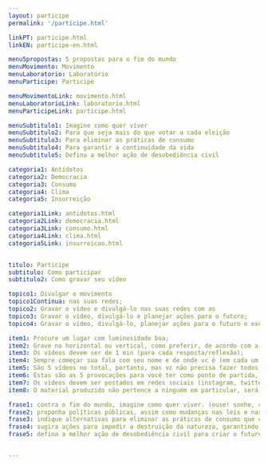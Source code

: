 ```yaml
---
layout: participe
permalink: '/participe.html'

linkPT: participe.html
linkEN: participe-en.html

menu5propostas: 5 propostas para o fim do mundo
menuMovimento: Movimento
menuLaboratorio: Laboratório
menuParticipe: Participe

menuMovimentoLink: movimento.html
menuLaboratorioLink: laboratorio.html
menuParticipeLink: participe.html 

menuSubtitulo1: Imagine como quer viver
menuSubtitulo2: Para que seja mais do que votar a cada eleição
menuSubtitulo3: Para eliminar as práticas de consumo
menuSubtitulo4: Para garantir a continuidade da vida
menuSubtitulo5: Defina a melhor ação de desobediência civil

categoria1: Antídotos
categoria2: Democracia
categoria3: Consumo
categoria4: Clima
categoria5: Insurreição

categoria1Link: antidotos.html
categoria2Link: democracia.html
categoria3Link: consumo.html
categoria4Link: clima.html
categoria5Link: insurreicao.html


titulo: Participe
subtitulo: Como participar
subtitulo2: Como gravar seu vídeo

topico1: Divulgar o movimento
topico1Continua: nas suas redes;
topico2: Gravar o vídeo e divulgá-lo nas suas redes com as
topico3: Gravar o vídeo, divulgá-lo e planejar ações para o futuro;
topico4: Gravar o vídeo, divulgá-lo, planejar ações para o futuro e executá-las no presente.

item1: Procure um lugar com luminosidade boa;
item2: Grave na horizontal ou vertical, como preferir, de acordo com a rede social escolhida;
item3: Os vídeos devem ser de 1 min (para cada resposta/reflexão);
item4: Sempre começar sua fala com seu nome e de onde vc é (em cada um dos vídeos que escolher fazer!);
item5: São 5 vídeos no total, portanto, mas vc não precisa fazer todos se não se sentir confortável - faça apenas daquilo que fizer sentido e te inspirar;
item6: Estas são as 5 provocações para você ter como ponto de partida, mas seja livre! Use a arte e a criatividade, faça do seu jeito;
item7: Os vídeos devem ser postados em redes sociais (instagram, twitter, facebook, tik tok) com a hashtag #liberteofuturo ou enviados por Whatsapp para +55 (11) 975579830;
item8: O material produzido não pertence a ninguém em particular, será público e é de todas e todos nós coletivamente. Você pode divulgar, analisar e realizar ações.

frase1: contra o fim do mundo, imagine como quer viver. (ouse! sonhe, crie, extrapole a razão.);
frase2: proponha políticas públicas, assim como mudanças nas leis e nas normas, para reduzir as desigualdades de raça, gênero e classe e para que a democracia seja mais do que votar a cada eleição. (ouse! e seja objetivo.);
frase3: indique alternativas para eliminar as práticas de consumo que escravizam a nossa e as outras espécies. (ouse! e seja específico.);
frase4: sugira ações para impedir a destruição da natureza, garantindo a continuidade de todas as formas de vida no planeta. (ouse! e seja combatente.);
frase5: defina a melhor ação de desobediência civil para criar o futuro onde você quer viver. (ouse!).


---
```

